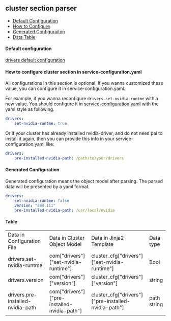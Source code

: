 ## cluster section parser 

- [Default Configuration](#D_Config)
- [How to Configure](#HT_Config)
- [Generated Configuraiton](#G_Config)
- [Data Table](#T_config)



#### Default configuration <a name="D_Config"></a>

[drivers default configuration](drivers.yaml)

#### How to configure cluster section in service-configuraiton.yaml <a name="HT_Config"></a>

All configurations in this section is optional. If you wanna customized these value, you can configure it in service-configuration.yaml.

For example, if you wanna reconfigure ```drivers.set-nvidia-runtme``` with a new value. You should configure it in [service-configuration.yaml](../../../examples/cluster-configuration/services-configuration.yaml) with the yaml style as following.
```yaml
drivers:
    set-nvidia-runtme: true
```

Or if your cluster has already installed nvidia-driver, and do not need pai to install it
again, then you can provide this info in your service-configuration.yaml like:

```yaml
drivers:
    pre-installed-nvidia-path: /path/to/your/drivers
```

#### Generated Configuration <a name="G_Config"></a>

Generated configuration means the object model after parsing. The parsed data will be presented by a yaml format.
```yaml
drivers:
    set-nvidia-runtme: false
    version: "384.111"
    pre-installed-nvidia-path: /usr/local/nvidia
```

#### Table <a name="T_Config"></a>

<table>
<tr>
    <td>Data in Configuration File</td>
    <td>Data in Cluster Object Model</td>
    <td>Data in Jinja2 Template</td>
    <td>Data type</td>
</tr>
<tr>
    <td>drivers.set-nvidia-runtme</td>
    <td>com["drivers"]["set-nvidia-runtime"]</td>
    <td>cluster_cfg["drivers"]["set-nvidia-runtime"]</td>
    <td>Bool</td>
</tr>
<tr>
    <td>drivers.version</td>
    <td>com["drivers"]["version"]</td>
    <td>cluster_cfg["drivers"]["version"]</td>
    <td>string</td>
</tr>
<tr>
    <td>drivers.pre-installed-nvidia-path</td>
    <td>com["drivers"]["pre-installed-nvidia-path"]</td>
    <td>cluster_cfg["drivers"]["pre-installed-nvidia-path"]</td>
    <td>path string</td>
</tr>
</table>
